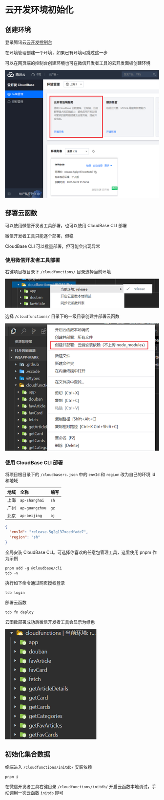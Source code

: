 # 云开发环境初始化

## 创建环境

登录腾讯云[云开发控制台](https://console.cloud.tencent.com/tcb/platform/env)

在环境管理创建一个环境，如果已有环境可跳过这一步

可以在网页端的控制台创建环境也可在微信开发者工具的云开发面板创建环境

![CloudBase Env](./screenshots/cloudbase_env.png)

## 部署云函数

可以使用微信开发者工具部署，也可以使用 CloudBase CLI 部署

微信开发者工具只能逐个部署，但稳

CloudBase CLI 可以批量部署，但可能会出现异常

### 使用微信开发者工具部署

右键项目根目录下 `/cloudfunctions/` 目录选择当前环境

![](./screenshots/function_env.png)

选择 `/cloudfunctions/` 目录下的一级目录创建并部署云函数

![](./screenshots/function_deploy.png)

### 使用 CloudBase CLI 部署

将项目根目录下的 `/cloudbaserc.json` 中的 `envId` 和 `region` 改为自己的环境 id 和地域

| 地域 | 全称 | 缩写 |
| :--- | :--- | :--- |
| 上海 | `ap-shanghai` | `sh` |
| 广州 | `ap-guangzhou` | `gz` |
| 北京 | `ap-beijing` | `bj` |

```json
{
  "envId": "release-5g2g137xcedfade7",
  "region": "sh"
}
```

全局安装 CloudBase CLI。可选择你喜欢的任意包管理工具，这里使用 pnpm 作为示例

```shell
pnpm add -g @cloudbase/cli
tcb -v
```

执行如下命令通过网页授权登录

```shell
tcb login
```

部署云函数

```shell
tcb fn deploy
```

云函数部署成功后微信开发者工具会显示为绿色

![云函数部署成功示意图](./screenshots/function_deployed.png)

## 初始化集合数据

终端进入 `/cloudfunctions/initdb/` 安装依赖

```shell
pnpm i
```

在微信开发者工具右键目录 `/cloudfunctions/initdb/` 开启云函数本地调试，手动调用一次云函数 `initdb` 即可